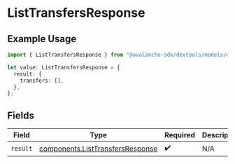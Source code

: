 # ListTransfersResponse

## Example Usage

```typescript
import { ListTransfersResponse } from "@avalanche-sdk/devtools/models/operations";

let value: ListTransfersResponse = {
  result: {
    transfers: [],
  },
};
```

## Fields

| Field                                                                                | Type                                                                                 | Required                                                                             | Description                                                                          |
| ------------------------------------------------------------------------------------ | ------------------------------------------------------------------------------------ | ------------------------------------------------------------------------------------ | ------------------------------------------------------------------------------------ |
| `result`                                                                             | [components.ListTransfersResponse](../../models/components/listtransfersresponse.md) | :heavy_check_mark:                                                                   | N/A                                                                                  |